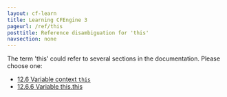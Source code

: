 ```yaml
---
layout: cf-learn
title: Learning CFEngine 3
pageurl: /ref/this
posttitle: Reference disambiguation for 'this'
navsection: none
---
```


The term 'this' could refer to several sections in the documentation. Please choose one:

- [12.6 Variable context <code>this</code>](https://cfengine.com/manuals/cf3-Reference#Variable-context-this)
- [12.6.6 Variable this.this](https://cfengine.com/manuals/cf3-Reference#Variable-this.this)
